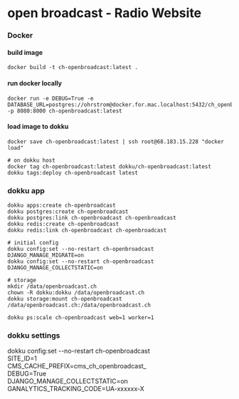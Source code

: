 # open broadcast - Radio Website


### Docker

#### build image

    docker build -t ch-openbroadcast:latest .
    
#### run docker locally

    docker run -e DEBUG=True -e DATABASE_URL=postgres://ohrstrom@docker.for.mac.localhost:5432/ch_openbroadcast_local -p 8080:8000 ch-openbroadcast:latest
    


#### load image to dokku

    docker save ch-openbroadcast:latest | ssh root@68.183.15.228 "docker load"
    
    # on dokku host
    docker tag ch-openbroadcast:latest dokku/ch-openbroadcast:latest
    dokku tags:deploy ch-openbroadcast latest


### dokku app

    dokku apps:create ch-openbroadcast
    dokku postgres:create ch-openbroadcast
    dokku postgres:link ch-openbroadcast ch-openbroadcast
    dokku redis:create ch-openbroadcast 
    dokku redis:link ch-openbroadcast ch-openbroadcast

    # initial config
    dokku config:set --no-restart ch-openbroadcast DJANGO_MANAGE_MIGRATE=on
    dokku config:set --no-restart ch-openbroadcast DJANGO_MANAGE_COLLECTSTATIC=on

    # storage
    mkdir /data/openbroadcast.ch
    chown -R dokku:dokku /data/openbroadcast.ch
    dokku storage:mount ch-openbroadcast /data/openbroadcast.ch:/data/openbroadcast.ch
    
    dokku ps:scale ch-openbroadcast web=1 worker=1


### dokku settings

dokku config:set --no-restart ch-openbroadcast \
    SITE_ID=1 \
    CMS_CACHE_PREFIX=cms_ch_openbroadcast_ \
    DEBUG=True \
    DJANGO_MANAGE_COLLECTSTATIC=on \
    GANALYTICS_TRACKING_CODE=UA-xxxxxx-X


